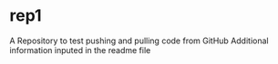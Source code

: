 # rep1
A Repository to test pushing and pulling code from GitHub
Additional information inputed in the readme file
